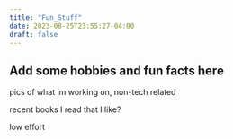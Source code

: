 ```yaml
---
title: "Fun_Stuff"
date: 2023-08-25T23:55:27-04:00
draft: false
---
```


## Add some hobbies and fun facts here 

pics of what im working on, non-tech related 

recent books I read that I like? 

low effort 